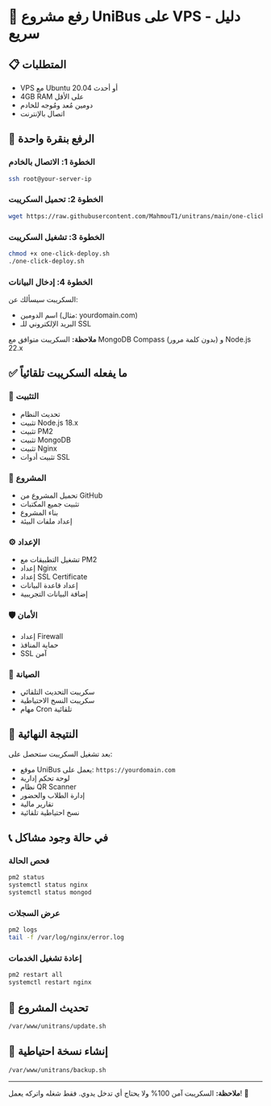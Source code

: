 # 🚀 رفع مشروع UniBus على VPS - دليل سريع

## 📋 المتطلبات
- VPS مع Ubuntu 20.04 أو أحدث
- 4GB RAM على الأقل
- دومين مُعد ومُوجه للخادم
- اتصال بالإنترنت

## 🎯 الرفع بنقرة واحدة

### الخطوة 1: الاتصال بالخادم
```bash
ssh root@your-server-ip
```

### الخطوة 2: تحميل السكريبت
```bash
wget https://raw.githubusercontent.com/MahmouT1/unitrans/main/one-click-deploy.sh
```

### الخطوة 3: تشغيل السكريبت
```bash
chmod +x one-click-deploy.sh
./one-click-deploy.sh
```

### الخطوة 4: إدخال البيانات
السكريبت سيسألك عن:
- اسم الدومين (مثال: yourdomain.com)
- البريد الإلكتروني للـ SSL

**ملاحظة:** السكريبت متوافق مع MongoDB Compass (بدون كلمة مرور) و Node.js 22.x

## ✅ ما يفعله السكريبت تلقائياً

### 🔧 التثبيت
- تحديث النظام
- تثبيت Node.js 18.x
- تثبيت PM2
- تثبيت MongoDB
- تثبيت Nginx
- تثبيت أدوات SSL

### 📁 المشروع
- تحميل المشروع من GitHub
- تثبيت جميع المكتبات
- بناء المشروع
- إعداد ملفات البيئة

### ⚙️ الإعداد
- تشغيل التطبيقات مع PM2
- إعداد Nginx
- إعداد SSL Certificate
- إعداد قاعدة البيانات
- إضافة البيانات التجريبية

### 🛡️ الأمان
- إعداد Firewall
- حماية المنافذ
- SSL آمن

### 🔄 الصيانة
- سكريبت التحديث التلقائي
- سكريبت النسخ الاحتياطية
- مهام Cron تلقائية

## 🎉 النتيجة النهائية

بعد تشغيل السكريبت ستحصل على:
- موقع UniBus يعمل على: `https://yourdomain.com`
- لوحة تحكم إدارية
- نظام QR Scanner
- إدارة الطلاب والحضور
- تقارير مالية
- نسخ احتياطية تلقائية

## 📞 في حالة وجود مشاكل

### فحص الحالة
```bash
pm2 status
systemctl status nginx
systemctl status mongod
```

### عرض السجلات
```bash
pm2 logs
tail -f /var/log/nginx/error.log
```

### إعادة تشغيل الخدمات
```bash
pm2 restart all
systemctl restart nginx
```

## 🔄 تحديث المشروع

```bash
/var/www/unitrans/update.sh
```

## 💾 إنشاء نسخة احتياطية

```bash
/var/www/unitrans/backup.sh
```

---

**ملاحظة:** السكريبت آمن 100% ولا يحتاج أي تدخل يدوي. فقط شغله واتركه يعمل! 🚀
